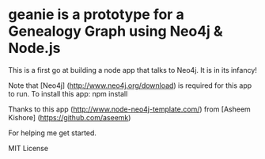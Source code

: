 # geanie is a prototype for a Genealogy Graph using Neo4j & Node.js

This is a first go at building a node app that talks to Neo4j. It is in
its infancy!

Note that [Neo4j] (http://www.neo4j.org/download) is required for this app to run.  To install this app:
    npm install


Thanks to this app (http://www.node-neo4j-template.com/) 
from [Asheem Kishore] (https://github.com/aseemk)
  
For helping me get started.


MIT License




